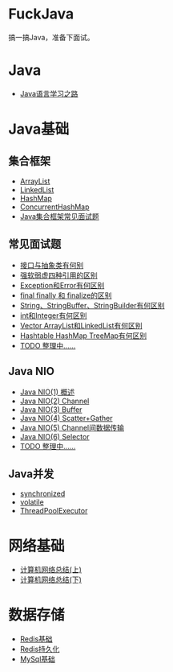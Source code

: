 # FuckJava
搞一搞Java，准备下面试。

# Java
- [Java语言学习之路](Java基础/Java学习之路.md)

# Java基础
## 集合框架
- [ArrayList](Java基础/ArrayList.md)
- [LinkedList](Java基础/LinkedList.md)
- [HashMap](Java基础/HashMap.md)
- [ConcurrentHashMap](Java基础/ConcurrentHashMap.md)
- [Java集合框架常见面试题](Java基础/Java集合框架常见面试题.md)

## 常见面试题
- [接口与抽象类有何别](Java基础/接口和抽象类有何区别.md)
- [强软弱虚四种引用的区别](Java基础/强、软、弱、虚四种引用的区别.md)
- [Exception和Error有何区别](Java基础/Exception和Error有何区别.md)
- [final finally 和 finalize的区别](Java基础/final、finally、finalize有何区别.md)
- [String、StringBuffer、StringBuilder有何区别](Java基础/String%20StringBuffer%20StringBuilder区别.md)
- [int和Integer有何区别](Java基础/int和Integer有何区别.md)
- [Vector ArrayList和LinkedList有何区别](Java基础/Vector%20ArrayList%20LinkedList有何区别.md)
- [Hashtable HashMap TreeMap有何区别](Java基础/Hashtable%20HashMap%20TreeMap有何区别.md)
- [TODO 整理中……]()

## Java NIO
- [Java NIO(1) 概述](Java基础/NIO/NIO-summary.md)
- [Java NIO(2) Channel](Java基础/NIO/NIO-Channel.md)
- [Java NIO(3) Buffer](Java基础/NIO/NIO-Buffer.md)
- [Java NIO(4) Scatter+Gather](Java基础/NIO/NIO-Scatter&Gather.md)
- [Java NIO(5) Channel间数据传输](Java基础/NIO/NIO-Channel间数据传输.md)
- [Java NIO(6) Selector](Java基础/NIO/NIO-Selector.md)
- [TODO 整理中……]()


## Java并发
- [synchronized](Java基础/synchronized.md)
- [volatile](Java基础/volatile.md)
- [ThreadPoolExecutor](Java基础/ThreadPoolExecutor.md)


# 网络基础
- [计算机网络总结(上)](网络相关/计算机网络总结(上).md)
- [计算机网络总结(下)](网络相关/计算机网络总结(下).md)


# 数据存储
- [Redis基础](数据存储/Redis/Redis.md)
- [Redis持久化](数据存储/Redis/Redis持久化.md)
- [MySql基础](数据存储/MySql/MySQL.md)
